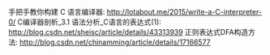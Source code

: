 手把手教你构建 C 语言编译器: http://lotabout.me/2015/write-a-C-interpreter-0/
C编译器剖析_3.1 语法分析_C语言的表达式(1): http://blog.csdn.net/sheisc/article/details/43313939
正则表达式DFA构造方法: http://blog.csdn.net/chinamming/article/details/17166577
